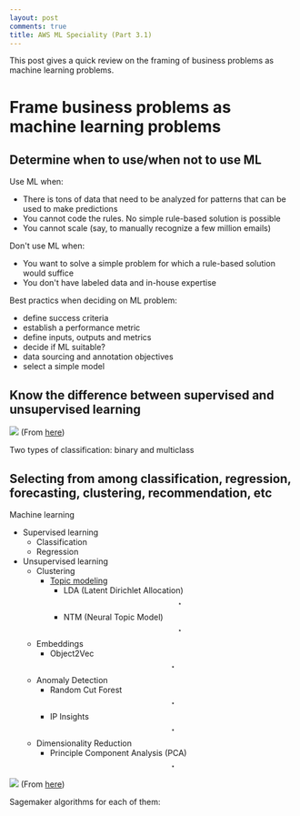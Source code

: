 ```yaml
---
layout: post
comments: true
title: AWS ML Speciality (Part 3.1)
---
```


This post gives a quick review on the framing of business problems as machine learning problems.

<!--more-->

# Frame business problems as machine learning problems

## Determine when to use/when not to use ML

Use ML when:
- There is tons of data that need to be analyzed for patterns that can be used to make predictions
- You cannot code the rules. No simple rule-based solution is possible
- You cannot scale (say, to manually recognize a few million emails)

Don't use ML when:
- You want to solve a simple problem for which a rule-based solution would suffice
- You don't have labeled data and in-house expertise

Best practics when deciding on ML problem:
* define success criteria
* establish a performance metric
* define inputs, outputs and metrics
* decide if ML suitable?
* data sourcing and annotation objectives
* select a simple model

## Know the difference between supervised and unsupervised learning

![](https://www.datasciencecentral.com/wp-content/uploads/2021/10/3862950628-1.png)
(From [here](https://www.datasciencecentral.com/supervised-learning-vs-unsupervised-in-one-picture/))

Two types of classification: binary  and multiclass


## Selecting from among classification, regression, forecasting, clustering, recommendation, etc

Machine learning
* Supervised learning
    * Classification
    * Regression
* Unsupervised learning
    * Clustering
        * [Topic modeling](https://monkeylearn.com/blog/introduction-to-topic-modeling/)
            * LDA (Latent Dirichlet Allocation)$$ ^\star $$
            * NTM (Neural Topic Model)$$ ^\star $$
    * Embeddings
        * Object2Vec$$ ^\star $$
    * Anomaly Detection
        * Random Cut Forest$$ ^\star $$
        * IP Insights$$ ^\star $$
    * Dimensionality Reduction
        * Principle Component Analysis (PCA)$$ ^\star $$


![](https://i.imgur.com/gq6p4S0.png)
(From [here](https://www.analyticsvidhya.com/blog/2021/03/everything-you-need-to-know-about-machine-learning/))

Sagemaker algorithms for each of them:
















